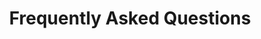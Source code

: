 ---
layout: faq
title: Frequently Asked Questions
headline1: Choosing your next Virtual Airline is an important decision,
headline2: these are some of the most frequently asked questions.
sections:
  - title: "General Information"
    items:
      - title: "What Flight Simulator can I use?"
        message: "You can fly with any flight simulator, though the level of integration and automatic flight tracking may vary."
      - title: "Are there any activity requirements?"
        message: "No. There are no activity requirements."
      - title: "Is there an age restriction?"
        message: "At the time of registration, you must be of legal age in your country of residence."
      - title: "Can I transfer hours from another organization?"
        message: "We do accept hour transfers in the form of verified flight hours, however they will not be used towards your ratings and promotions."
  - title: "Flight Operations"
    items:
      - title: "What routes can I fly?"
        message: "You can fly with any flight that is currently operated in by the real-world counterpart. Our flight schedules are automatically updated daily."
      - title: "What aircraft can I fly?"
        message: "By default, each flight must be operated by the same aircraft type listed on the flight schedule. However, equipment changes within the same aircraft family (eg. A320 Family) is permitted if the flight can still be operated safely."
      - title: "Are there restrictions on when I fly?"
        message: "You are free to complete flights at any time without restrictions. While we do recommend setting your simulator time to match the flight schedule for added realism, this is optional."
      - title: "Do I need to fly online?"
        message: "You are free to operate your flights on an online network or offline. We do recommend, at minimum, staying connected to the internet during your flight to take advantage of our flight tracking and dispatching features."
  - title: "Ratings and Promotions"
    items:
      - title: "How do ratings and promotions work?"
        message: "After completing every flight, you receive credit for the flight hours, cycles, and performance which contribute to your promotions. Upon accumulating enough credits and passing a written type rating exam, you will receive a type rating on the respective aircraft type."
      - title: "Am I locked into a particular type rating once I start it?"
        message: "No. While we recommend only working on one or two ratings at a time to remain focused, there are no restrictions on how many type ratings you may train on simultaneously."
      - title: "Are there other training opportunities besides type ratings?"
        message: "Yes. You can complete training on a variety of topics outside of aircraft systems include airport certifications, meteorology, airline operations, and general knowledge to name a few."
---